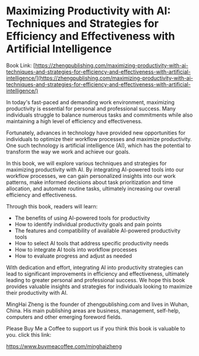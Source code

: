 # Maximizing Productivity with AI: Techniques and Strategies for Efficiency and Effectiveness with Artificial Intelligence

Book Link: [https://zhengpublishing.com/maximizing-productivity-with-ai-techniques-and-strategies-for-efficiency-and-effectiveness-with-artificial-intelligence/](https://zhengpublishing.com/maximizing-productivity-with-ai-techniques-and-strategies-for-efficiency-and-effectiveness-with-artificial-intelligence/)

In today's fast-paced and demanding work environment, maximizing productivity is essential for personal and professional success. Many individuals struggle to balance numerous tasks and commitments while also maintaining a high level of efficiency and effectiveness.

Fortunately, advances in technology have provided new opportunities for individuals to optimize their workflow processes and maximize productivity. One such technology is artificial intelligence (AI), which has the potential to transform the way we work and achieve our goals.

In this book, we will explore various techniques and strategies for maximizing productivity with AI. By integrating AI-powered tools into our workflow processes, we can gain personalized insights into our work patterns, make informed decisions about task prioritization and time allocation, and automate routine tasks, ultimately increasing our overall efficiency and effectiveness.

Through this book, readers will learn:

* The benefits of using AI-powered tools for productivity
* How to identify individual productivity goals and pain points
* The features and compatibility of available AI-powered productivity tools
* How to select AI tools that address specific productivity needs
* How to integrate AI tools into workflow processes
* How to evaluate progress and adjust as needed

With dedication and effort, integrating AI into productivity strategies can lead to significant improvements in efficiency and effectiveness, ultimately leading to greater personal and professional success. We hope this book provides valuable insights and strategies for individuals looking to maximize their productivity with AI.

MingHai Zheng is the founder of zhengpublishing.com and lives in Wuhan, China. His main publishing areas are business, management, self-help, computers and other emerging foreword fields.

Please Buy Me a Coffee to support us if you think this book is valuable to you. click this link:

https://www.buymeacoffee.com/minghaizheng
